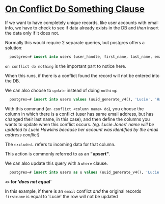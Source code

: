 # [On Conflict Do Something Clause](https://egghead.io/lessons/postgresql-on-conflict-do-something-clause)

If we want to have completely unique records, like user accounts with email info, we have to check to see if data already exists in the DB and *then* insert the data only if it does not. 

Normally this would require 2 separate queries, but postgres offers a solution:

```sql
  postgres=# insert into users (user_handle, first_name, last_name, email) values (uuid_generate_v4(), 'Lucie', 'Jones', 'Lucie-Jones@gmail.com') on conflict do nothing:
```

`on conflict do nothing` is the important part to notice here.

When this runs, if there is a conflict found the record will not be entered into the DB.

We can also choose to `update` instead of doing `nothing`: 

```sql
  postgres=# insert into users values (uuid_generate_v4(), 'Lucie', 'Hawkins', 'Lucie-Jones@gmail.com') on conflict (email) do update set first_name = excluded.first_name, last_name = excluded.last_name; 
```

With this command (`on conflict <column name> do`), you choose the column in which there is a conflict (user has same email address, but has changed their last name, in this case), and then define the columns you wants to update when this conflict occurs. *(eg. Lucie Jones' name will be updated to Lucie Hawkins because her account was identified by the email address conflict)*

The `excluded.` refers to incoming data for that column.

This action is commonly referred to as an **"upsert"**.

We can also update this query with a `where` clause.

```sql
  postgres=# insert into users as u values (uuid_generate_v4(), 'Lucie', 'Cook', 'Lucie-Jones@gmail.com') on conflict (email) do update set first_name = excluded.first_name, last_name = excluded.last_name where u.first_name <> 'Lucie'; 
```

**`<>` for *'does not equal'***

In this example, if there is an `email` conflict *and*  the original records `firstname` is equal to 'Lucie' the row will not be updated 

